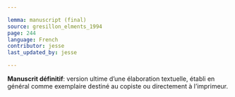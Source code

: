 ```yaml
---

lemma: manuscript (final)
source: gresillon_elments_1994
page: 244
language: French
contributor: jesse
last_updated_by: jesse

---
```

**Manuscrit définitif**: version ultime d’une élaboration textuelle, établi en général comme exemplaire destiné au copiste ou directement à l’imprimeur.
